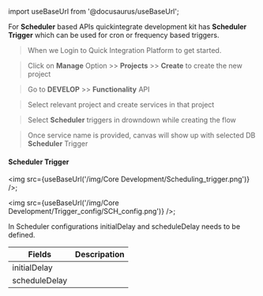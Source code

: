 import useBaseUrl from '@docusaurus/useBaseUrl';


For **Scheduler** based APIs quickintegrate development kit has **Scheduler Trigger** which can be used for cron or frequency based triggers.


>When we Login to Quick Integration Platform to get started.

>Click on **Manage** Option >> **Projects** >> **Create** to create the new project

>Go to **DEVELOP** >> **Functionality** API

>Select relevant project and create services in that project

>Select **Scheduler** triggers in drowndown while creating the flow

>Once service name is provided, canvas will show up with selected DB **Scheduler** Trigger

#### Scheduler Trigger
<img src={useBaseUrl('/img/Core Development/Scheduling_trigger.png')} />;

<img src={useBaseUrl('/img/Core Development/Trigger_config/SCH_config.png')} />;

In Scheduler configurations initialDelay and scheduleDelay needs to be defined. 

<table>
<thead>
<tr>
<th>Fields</th>
<th>Descripation</th>
</tr>
</thead>
<tbody>
<tr>
<td>initialDelay</td>
<td></td>
</tr>
<tr>
<td>scheduleDelay</td>
<td></td>
</tr>
</tbody>
</table>